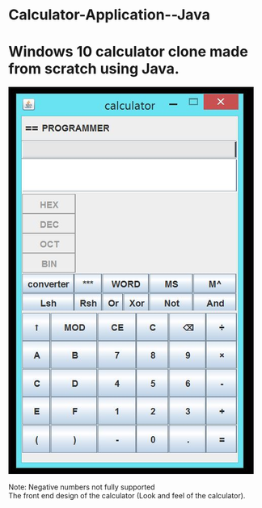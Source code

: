 # Calculator-Application--Java

# Windows 10 calculator clone made from scratch using Java.

![Calculator App](https://github.com/GothamCty/Calculator-Application---Java/blob/master/Test.JPG)

Note: Negative numbers not fully supported\
      The front end design of the calculator (Look and feel of the calculator).
